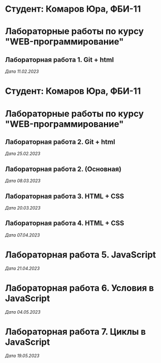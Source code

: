 # Студент: Комаров Юра, ФБИ-11

# Лабораторные работы по курсу "WEB-программирование"

## Лабораторная работа 1. Git + html

*Дата 11.02.2023*

# Студент: Комаров Юра, ФБИ-11

# Лабораторные работы по курсу "WEB-программирование"

## Лабораторная работа 2. Git + html

*Дата 25.02.2023*

## Лабораторная работа 2. (Основная)

*Дата 08.03.2023*

## Лабораторная работа 3. HTML + CSS

*Дата 20.03.2023*

## Лабораторная работа 4. HTML + CSS

*Дата 07.04.2023*

# Лабораторная работа 5. JavaScript

*Дата 21.04.2023*

# Лабораторная работа 6. Условия в JavaScript

*Дата 04.05.2023*

# Лабораторная работа 7. Циклы в JavaScript

*Дата 19.05.2023*